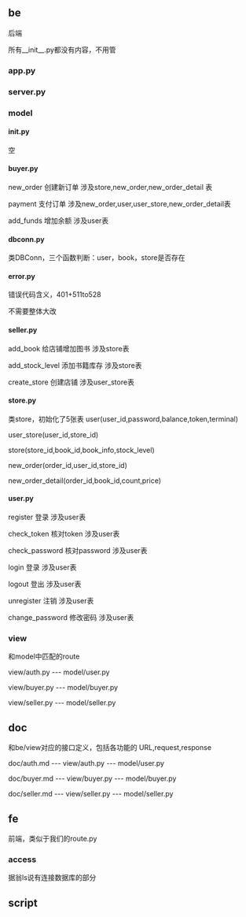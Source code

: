 ## be
后端

所有__init__.py都没有内容，不用管
### app.py
### server.py

### model
#### __init__.py
空
#### buyer.py
new_order 创建新订单 涉及store,new_order,new_order_detail 表

payment 支付订单 涉及new_order,user,user_store,new_order_detail表

add_funds 增加余额 涉及user表

#### dbconn.py
类DBConn，三个函数判断：user，book，store是否存在

#### error.py
错误代码含义，401+511to528

不需要整体大改
#### seller.py
add_book 给店铺增加图书 涉及store表

add_stock_level 添加书籍库存 涉及store表

create_store 创建店铺 涉及user_store表

#### store.py
类store，初始化了5张表
user(user_id,password,balance,token,terminal)

user_store(user_id,store_id)

store(store_id,book_id,book_info,stock_level)

new_order(order_id,user_id,store_id)

new_order_detail(order_id,book_id,count,price)


#### user.py
register 登录 涉及user表

check_token 核对token 涉及user表

check_password 核对password 涉及user表

login 登录 涉及user表

logout 登出 涉及user表

unregister 注销 涉及user表

change_password 修改密码 涉及user表

### view
和model中匹配的route

view/auth.py --- model/user.py

view/buyer.py --- model/buyer.py

view/seller.py --- model/seller.py

## doc
和be/view对应的接口定义，包括各功能的 URL,request,response

doc/auth.md --- view/auth.py --- model/user.py

doc/buyer.md --- view/buyer.py --- model/buyer.py

doc/seller.md --- view/seller.py --- model/seller.py

## fe
前端，类似于我们的route.py

### access
据翁ls说有连接数据库的部分

## script